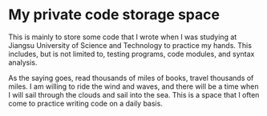 # My private code storage space
This is mainly to store some code that I wrote when I was studying at Jiangsu University of Science and Technology to practice my hands. This includes, but is not limited to, testing programs, code modules, and syntax analysis.

As the saying goes, read thousands of miles of books, travel thousands of miles. I am willing to ride the wind and waves, and there will be a time when I will sail through the clouds and sail into the sea. This is a space that I often come to practice writing code on a daily basis.
